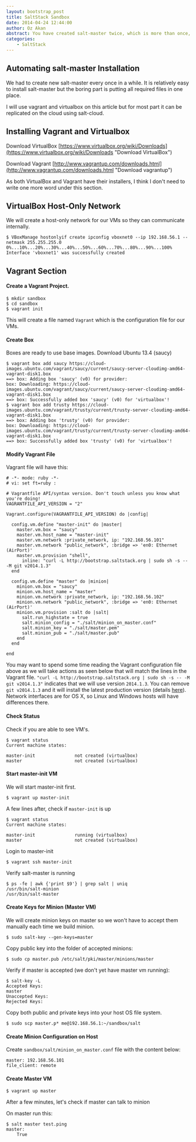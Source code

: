 ```yaml
---
layout: bootstrap_post
title: SaltStack Sandbox
date: 2014-04-24 12:44:00
author: Oz Akan
abstract: You have created salt-master twice, which is more than once, automating it would be vise!
categories:
    - SaltStack
---
```


## Automating salt-master Installation

We had to create new salt-master every once in a while. It is relatively easy to install salt-master but the boring part is putting all required files in one place.

I will use vagrant and virtualbox on this article but for most part it can be replicated on the cloud using salt-cloud.

## Installing Vagrant and Virtualbox

Download VirtualBox
[https://www.virtualbox.org/wiki/Downloads](https://www.virtualbox.org/wiki/Downloads "Download VirtualBox")

Download Vagrant
[http://www.vagrantup.com/downloads.html](http://www.vagrantup.com/downloads.html "Download vagrantup")

As both VirtualBox and Vagrant have their installers, I think I don't need to write one more word under this section.

## VirtualBox Host-Only Network

We will create a host-only network for our VMs so they can communicate internally.

    $ VBoxManage hostonlyif create ipconfig vboxnet0 --ip 192.168.56.1 --netmask 255.255.255.0
    0%...10%...20%...30%...40%...50%...60%...70%...80%...90%...100%
    Interface 'vboxnet1' was successfully created

## Vagrant Section

#### Create a Vagrant Project.

    $ mkdir sandbox
    $ cd sandbox
    $ vagrant init

This will create a file named ```Vagrant``` which is the configuration file for our VMs.

#### Create Box

Boxes are ready to use base images. Download Ubuntu 13.4 (saucy)

    $ vagrant box add saucy https://cloud-images.ubuntu.com/vagrant/saucy/current/saucy-server-cloudimg-amd64-vagrant-disk1.box
    ==> box: Adding box 'saucy' (v0) for provider:
    box: Downloading: https://cloud-images.ubuntu.com/vagrant/saucy/current/saucy-server-cloudimg-amd64-vagrant-disk1.box
    ==> box: Successfully added box 'saucy' (v0) for 'virtualbox'!
    $ vagrant box add trusty https://cloud-images.ubuntu.com/vagrant/trusty/current/trusty-server-cloudimg-amd64-vagrant-disk1.box
    ==> box: Adding box 'trusty' (v0) for provider:
    box: Downloading: https://cloud-images.ubuntu.com/vagrant/trusty/current/trusty-server-cloudimg-amd64-vagrant-disk1.box
    ==> box: Successfully added box 'trusty' (v0) for 'virtualbox'!

#### Modify Vagrant File

Vagrant file will have this:

    # -*- mode: ruby -*-
    # vi: set ft=ruby :

    # Vagrantfile API/syntax version. Don't touch unless you know what you're doing!
    VAGRANTFILE_API_VERSION = "2"

    Vagrant.configure(VAGRANTFILE_API_VERSION) do |config|

      config.vm.define "master-init" do |master|
        master.vm.box = "saucy"
        master.vm.host_name = "master-init"
        master.vm.network :private_network, ip: "192.168.56.101"
        master.vm.network "public_network", :bridge => 'en0: Ethernet (AirPort)'
        master.vm.provision "shell",
          inline: "curl -L http://bootstrap.saltstack.org | sudo sh -s -- -M git v2014.1.3"
      end
      
      config.vm.define "master" do |minion|    
        minion.vm.box = "saucy"
        minion.vm.host_name = "master"
        minion.vm.network :private_network, ip: "192.168.56.102"
        minion.vm.network "public_network", :bridge => 'en0: Ethernet (AirPort)'
        minion.vm.provision :salt do |salt|
          salt.run_highstate = true
          salt.minion_config = "./salt/minion_on_master.conf"
          salt.minion_key = "./salt/master.pem"
          salt.minion_pub = "./salt/master.pub"
        end 
      end  

    end

You may want to spend some time reading the Vagrant configuration file above as we will take actions as seen below that will match the lines in the Vagrant file. ```"curl -L http://bootstrap.saltstack.org | sudo sh -s -- -M git v2014.1.3"``` indicates that we will use version ```2014.1.3```. You can remove ```git v2014.1.3``` and it will install the latest production version (details [here](http://docs.saltstack.com/en/latest/topics/tutorials/salt_bootstrap.html "salt-stack bootstrap")). Network interfaces are for OS X, so Linux and Windows hosts will have differences there.

#### Check Status

Check if you are able to see VM's.

    $ vagrant status
    Current machine states:

    master-init               not created (virtualbox)
    master                    not created (virtualbox)

#### Start master-init VM

We will start master-init first.

    $ vagrant up master-init

A few lines after, check if ```master-init``` is up

    $ vagrant status
    Current machine states:

    master-init               running (virtualbox)
    master                    not created (virtualbox)

Login to master-init

    $ vagrant ssh master-init

Verify salt-master is running

    $ ps -fe | awk {'print $9'} | grep salt | uniq
    /usr/bin/salt-minion
    /usr/bin/salt-master

#### Create Keys for Minion (Master VM)

We will create minion keys on master so we won't have to accept them manually each time we build minion.

    $ sudo salt-key --gen-keys=master

Copy public key into the folder of accepted minions:

    $ sudo cp master.pub /etc/salt/pki/master/minions/master

Verify if master is accepted (we don't yet have master vm running):

    $ salt-key -L
    Accepted Keys:
    master
    Unaccepted Keys:
    Rejected Keys:

Copy both public and private keys into your host OS file system.

    $ sudo scp master.p* me@192.168.56.1:~/sandbox/salt

#### Create Minion Configuration on Host

Create ```sandbox/salt/minion_on_master.conf``` file with the content below:

    master: 192.168.56.101
    file_client: remote

#### Create Master VM

    $ vagrant up master

After a few minutes, let's check if master can talk to minion

On master run this:

    $ salt master test.ping
    master:
        True



